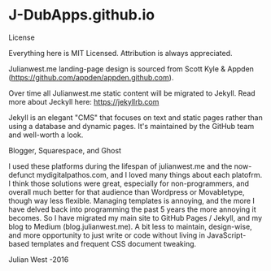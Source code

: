 # J-DubApps.github.io

License

Everything here is MIT Licensed. Attribution is always appreciated.  

Julianwest.me landing-page design is sourced from Scott Kyle & Appden (https://github.com/appden/appden.github.com).

Over time all Julianwest.me static content will be migrated to Jekyll.  Read more about Jeckyll here: https://jekyllrb.com

Jekyll is an elegant "CMS" that focuses on text and static pages rather than using a database and dynamic pages.  It's maintained by the GitHub team and well-worth a look.

Blogger, Squarespace, and Ghost

I used these platforms during the lifespan of julianwest.me and the now-defunct mydigitalpathos.com, and I loved many things about each platofrm.  I think those solutions were great, especially for non-programmers, and overall much better for that audience than Wordpress or Movabletype, though way less flexible. Managing templates is annoying, and the more I have delved back into programming the past 5 years the more annoying it becomes.  So I have migrated my main site to GitHub Pages / Jekyll, and my blog to Medium (blog.julianwest.me).  A bit less to maintain, design-wise, and more opportunity to just write or code without living in JavaScript-based templates and frequent CSS document tweaking.

Julian West -2016
